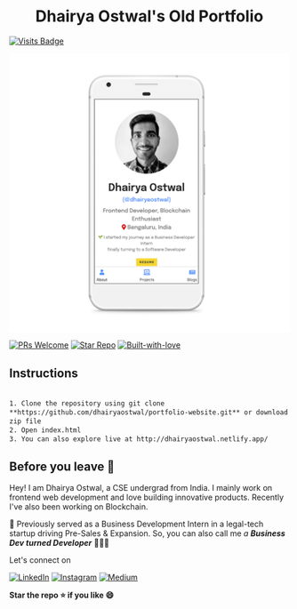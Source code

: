 <h1 align="center">Dhairya Ostwal's Old Portfolio</h1>

[![Visits Badge](https://badges.pufler.dev/visits/dhairyaostwal/portfolio-website)](https://github.com/dhairyaostwal/portfolio-website/)
  
  <img align="center" src="./portfolio.png">
<br></h3>

[![PRs Welcome](https://img.shields.io/badge/PRs-Welcome-brightyellow?&style=for-the-badge)](https://github.com/dhairyaostwal/portfolio-website/pulls)
[![Star Repo](https://img.shields.io/badge/Star--Repo-Thanks-ffc30b?&style=for-the-badge)](https://github.com/dhairyaostwal/portfolio-website/stargazers)
[![Built-with-love](https://img.shields.io/badge/built--with-&hearts;-e11584?&style=for-the-badge)](https://github.com/dhairyaostwal/portfolio-website/blob/master/README.md#before-you-leave-)


## Instructions

```

1. Clone the repository using git clone **https://github.com/dhairyaostwal/portfolio-website.git** or download zip file
2. Open index.html
3. You can also explore live at http://dhairyaostwal.netlify.app/

```

## Before you leave 🥺

Hey! I am Dhairya Ostwal, a CSE undergrad from India. I mainly work on frontend web development and love building innovative products. Recently I've also been working on Blockchain.

🌱 Previously served as a Business Development Intern in a legal-tech startup driving Pre-Sales & Expansion. So, you can also call me *a **Business Dev turned Developer*** 👨🏻‍💻

Let's connect on 

[![LinkedIn](https://img.shields.io/badge/-linkedin-blue?style=for-the-badge&logo=linkedin)](https://www.linkedin.com/in/dhairyaostwal/) [![Instagram](https://img.shields.io/badge/instagram-%23E4405F.svg?&style=for-the-badge&logo=instagram&logoColor=white)](https://www.instagram.com/dhairyaostwal/) [![Medium](https://img.shields.io/badge/-medium-black?style=for-the-badge&logo=medium)](https://medium.com/@dhairyaostwal)


**Star the repo ⭐️ if you like 😄**

